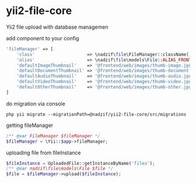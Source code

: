 # yii2-file-core

Yii2 file upload with database managemen

add component to your config

```php
'fileManager' => [
    'class'                    => \nadzif\file\FileManager::className(),
    'alias'                    => \nadzif\file\models\File::ALIAS_FRONTEND,
    'defaultImageThumbnail'    => '@frontend/web/images/thumb-image.jpg',
    'defaultDocumentThumbnail' => '@frontend/web/images/thumb-document.jpg',
    'defaultAudioThumbnail'    => '@frontend/web/images/thumb-audio.jpg',
    'defaultVideoThumbnail'    => '@frontend/web/images/thumb-video.jpg',
    'defaultOtherThumbnail'    => '@frontend/web/images/thumb-other.jpg',
]
```

do migration via console
```
php yii migrate --migrationPath=@nadzif/yii2-file-core/src/migrations
```

getting fileManager
```php
/** @var FileManager $fileManager */
$fileManager = \Yii::$app->fileManager;
```

uploading file from fileInstance
```php
$fileInstance = UploadedFile::getInstanceByName('files');
/** @var nadzif\file\models\File $file */
$file = $fileManager->upload($fileInstance);
```